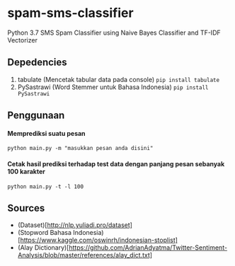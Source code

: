 # spam-sms-classifier
Python 3.7 SMS Spam Classifier using Naive Bayes Classifier and TF-IDF Vectorizer

## Depedencies
1. tabulate (Mencetak tabular data pada console) `pip install tabulate`
2. PySastrawi (Word Stemmer untuk Bahasa Indonesia) `pip install PySastrawi`

## Penggunaan
#### Memprediksi suatu pesan
`python main.py -m "masukkan pesan anda disini"`
#### Cetak hasil prediksi terhadap test data dengan panjang pesan sebanyak 100 karakter
`python main.py -t -l 100`

## Sources
- (Dataset)[http://nlp.yuliadi.pro/dataset]
- (Stopword Bahasa Indonesia)[https://www.kaggle.com/oswinrh/indonesian-stoplist]
- (Alay Dictionary)[https://github.com/AdrianAdyatma/Twitter-Sentiment-Analysis/blob/master/references/alay_dict.txt]
